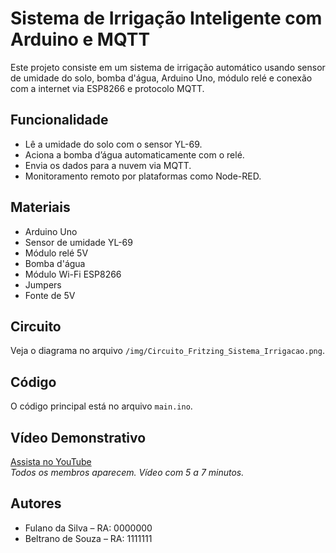 # Sistema de Irrigação Inteligente com Arduino e MQTT

Este projeto consiste em um sistema de irrigação automático usando sensor de umidade do solo, bomba d'água, Arduino Uno, módulo relé e conexão com a internet via ESP8266 e protocolo MQTT.

## Funcionalidade
- Lê a umidade do solo com o sensor YL-69.
- Aciona a bomba d’água automaticamente com o relé.
- Envia os dados para a nuvem via MQTT.
- Monitoramento remoto por plataformas como Node-RED.

## Materiais
- Arduino Uno
- Sensor de umidade YL-69
- Módulo relé 5V
- Bomba d'água
- Módulo Wi-Fi ESP8266
- Jumpers
- Fonte de 5V

## Circuito
Veja o diagrama no arquivo `/img/Circuito_Fritzing_Sistema_Irrigacao.png`.

## Código
O código principal está no arquivo `main.ino`.

## Vídeo Demonstrativo
[Assista no YouTube](https://youtube.com/link-aqui)  
*Todos os membros aparecem. Vídeo com 5 a 7 minutos.*

## Autores
- Fulano da Silva – RA: 0000000
- Beltrano de Souza – RA: 1111111
